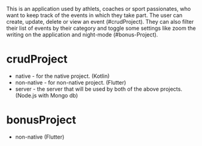 This is an application used by athlets, coaches or sport passionates, who want to keep track of the events in which they take part. The user can create, update, delete or view an event (#crudProject). They can also filter their list of events by their category and toggle some settings like zoom the writing on the application and night-mode (#bonus-Project).

# crudProject
- native - for the native project. (Kotlin)
- non-native - for non-native project. (Flutter)
- server - the server that will be used by both of the above projects. (Node.js with Mongo db)

# bonusProject
- non-native (Flutter)

